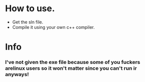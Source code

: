 # How to use.
- Get the sln file.
- Compile it using your own c++ compiler.

# Info 
### I've not given the exe file because some of you fuckers arelinux users so it won't matter since you can't run ir anyways!

